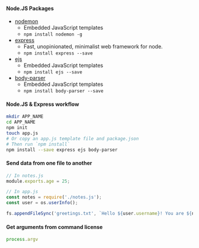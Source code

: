 #### Node.JS Packages

- [nodemon](https://www.npmjs.com/package/nodemon)
  - Embedded JavaScript templates
  - `npm install nodemon -g`
- [express](https://www.npmjs.com/package/express)
  - Fast, unopinionated, minimalist web framework for node.
  - `npm install express --save`
- [ejs](https://www.npmjs.com/package/ejs)
  - Embedded JavaScript templates
  - `npm install ejs --save`
- [body-parser](https://www.npmjs.com/package/body-parser)
  - Embedded JavaScript templates
  - `npm install body-parser --save`


#### Node.JS & Express workflow

```bash
mkdir APP_NAME
cd APP_NAME
npm init
touch app.js
# Or copy an app.js template file and package.json
# Then run `npm install`
npm install --save express ejs body-parser
```

#### Send data from one file to another

```javascript
// In notes.js
module.exports.age = 25;

// In app.js
const notes = require('./notes.js');
const user = os.userInfo();

fs.appendFileSync('greetings.txt', `Hello ${user.username}! You are ${notes.age} `);
```

#### Get arguments from command license

```javascript
process.argv
```
